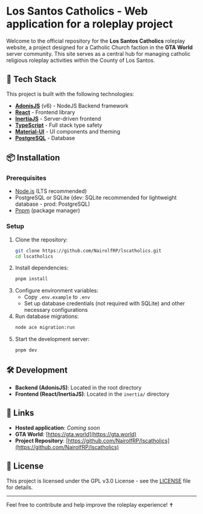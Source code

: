 # Los Santos Catholics - Web application for a roleplay project

Welcome to the official repository for the **Los Santos Catholics** roleplay website, a project designed for a Catholic Church faction in the **GTA World** server community. This site serves as a central hub for managing catholic religious roleplay activities within the County of Los Santos.

## 🚀 Tech Stack

This project is built with the following technologies:

- **[AdonisJS](https://adonisjs.com/)** (v6) - NodeJS Backend framework
- **[React](https://react.dev/)** - Frontend library
- **[InertiaJS](https://inertiajs.com/)** - Server-driven frontend
- **[TypeScript](https://www.typescriptlang.org/)** - Full stack type safety
- **[Material-UI](https://mui.com/)** - UI components and theming
- **[PostgreSQL](https://www.postgresql.org/)** - Database

## 📦 Installation

### Prerequisites

- [Node.js](https://nodejs.org) (LTS recommended)
- PostgreSQL or SQLite (dev: SQLite recommended for lightweight database - prod: PostgreSQL)
- [Pnpm](https://pnpm.io) (package manager)

### Setup

1. Clone the repository:
    ```sh
    git clone https://github.com/NairolfRP/lscatholics.git
    cd lscatholics
    ```
2. Install dependencies:
    ```sh
    pnpm install
    ```
3. Configure environment variables:
    - Copy `.env.example` to `.env`
    - Set up database credentials (not required with SQLite) and other necessary configurations
4. Run database migrations:
    ```sh
    node ace migration:run
    ```
5. Start the development server:
    ```sh
    pnpm dev
    ```

## 🛠 Development

- **Backend (AdonisJS)**: Located in the root directory
- **Frontend (React/InertiaJS)**: Located in the `inertia/` directory

## 🔗 Links

- **Hosted application**: _Coming soon_
- **GTA World**: [https://gta.world](https://gta.world)
- **Project Repository**: [https://github.com/NairolfRP/lscatholics](https://github.com/NairolfRP/lscatholics)

## 📜 License

This project is licensed under the GPL v3.0 License - see the [LICENSE](LICENSE) file for details.

---

Feel free to contribute and help improve the roleplay experience! ✝️
